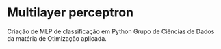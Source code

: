 # Multilayer perceptron 
 Criação de MLP de classificação em Python
 Grupo de Ciências de Dados da matéria de Otimização aplicada.
 
 
